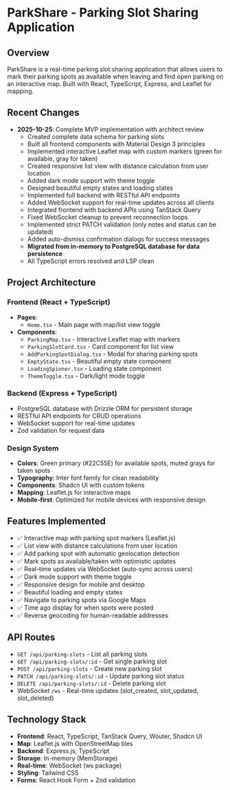 # ParkShare - Parking Slot Sharing Application

## Overview
ParkShare is a real-time parking slot sharing application that allows users to mark their parking spots as available when leaving and find open parking on an interactive map. Built with React, TypeScript, Express, and Leaflet for mapping.

## Recent Changes
- **2025-10-25**: Complete MVP implementation with architect review
  - Created complete data schema for parking slots
  - Built all frontend components with Material Design 3 principles
  - Implemented interactive Leaflet map with custom markers (green for available, gray for taken)
  - Created responsive list view with distance calculation from user location
  - Added dark mode support with theme toggle
  - Designed beautiful empty states and loading states
  - Implemented full backend with RESTful API endpoints
  - Added WebSocket support for real-time updates across all clients
  - Integrated frontend with backend APIs using TanStack Query
  - Fixed WebSocket cleanup to prevent reconnection loops
  - Implemented strict PATCH validation (only notes and status can be updated)
  - Added auto-dismiss confirmation dialogs for success messages
  - **Migrated from in-memory to PostgreSQL database for data persistence**
  - All TypeScript errors resolved and LSP clean

## Project Architecture

### Frontend (React + TypeScript)
- **Pages**:
  - `Home.tsx` - Main page with map/list view toggle
- **Components**:
  - `ParkingMap.tsx` - Interactive Leaflet map with markers
  - `ParkingSlotCard.tsx` - Card component for list view
  - `AddParkingSpotDialog.tsx` - Modal for sharing parking spots
  - `EmptyState.tsx` - Beautiful empty state component
  - `LoadingSpinner.tsx` - Loading state component
  - `ThemeToggle.tsx` - Dark/light mode toggle

### Backend (Express + TypeScript)
- PostgreSQL database with Drizzle ORM for persistent storage
- RESTful API endpoints for CRUD operations
- WebSocket support for real-time updates
- Zod validation for request data

### Design System
- **Colors**: Green primary (#22C55E) for available spots, muted grays for taken spots
- **Typography**: Inter font family for clean readability
- **Components**: Shadcn UI with custom tokens
- **Mapping**: Leaflet.js for interactive maps
- **Mobile-first**: Optimized for mobile devices with responsive design

## Features Implemented
- ✅ Interactive map with parking spot markers (Leaflet.js)
- ✅ List view with distance calculations from user location
- ✅ Add parking spot with automatic geolocation detection
- ✅ Mark spots as available/taken with optimistic updates
- ✅ Real-time updates via WebSocket (auto-sync across users)
- ✅ Dark mode support with theme toggle
- ✅ Responsive design for mobile and desktop
- ✅ Beautiful loading and empty states
- ✅ Navigate to parking spots via Google Maps
- ✅ Time ago display for when spots were posted
- ✅ Reverse geocoding for human-readable addresses

## API Routes
- `GET /api/parking-slots` - List all parking slots
- `GET /api/parking-slots/:id` - Get single parking slot
- `POST /api/parking-slots` - Create new parking slot
- `PATCH /api/parking-slots/:id` - Update parking slot status
- `DELETE /api/parking-slots/:id` - Delete parking slot
- WebSocket `/ws` - Real-time updates (slot_created, slot_updated, slot_deleted)

## Technology Stack
- **Frontend**: React, TypeScript, TanStack Query, Wouter, Shadcn UI
- **Map**: Leaflet.js with OpenStreetMap tiles
- **Backend**: Express.js, TypeScript
- **Storage**: In-memory (MemStorage)
- **Real-time**: WebSocket (ws package)
- **Styling**: Tailwind CSS
- **Forms**: React Hook Form + Zod validation
